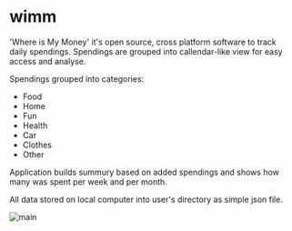 # wimm
'Where is My Money' it's open source, cross platform software to track daily spendings. Spendings are grouped into callendar-like view for easy access and analyse. 

Spendings grouped into categories:
 * Food
 * Home
 * Fun
 * Health
 * Car
 * Clothes
 * Other

Application builds summury based on added spendings and shows how many was spent per week and per month. 

All data stored on local computer into user's directory as simple json file. 

![main](https://cloud.githubusercontent.com/assets/1008064/22606591/b448f9d2-ea54-11e6-8aec-f2e96fdd76c1.png)
